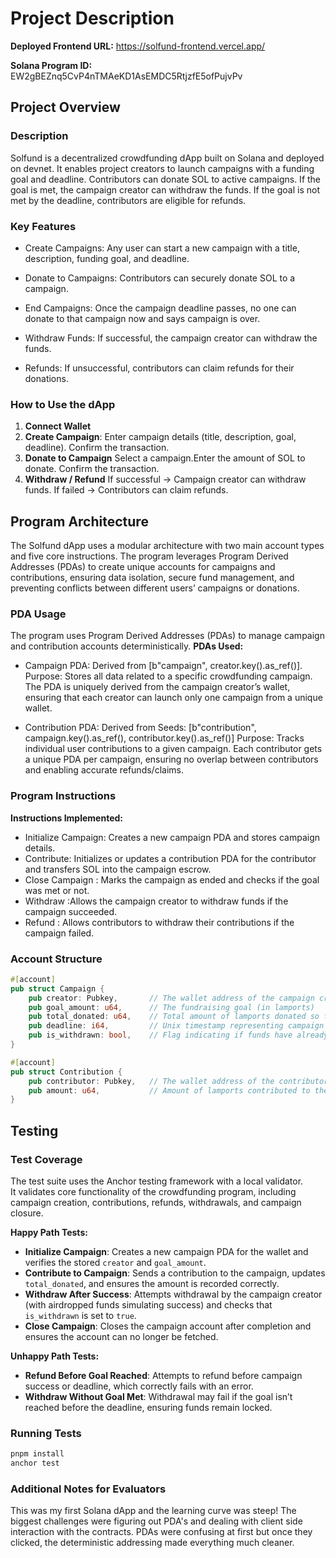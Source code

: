 # Project Description

**Deployed Frontend URL:** https://solfund-frontend.vercel.app/

**Solana Program ID:** EW2gBEZnq5CvP4nTMAeKD1AsEMDC5RtjzfE5ofPujvPv

## Project Overview

### Description
Solfund is a decentralized crowdfunding dApp built on Solana and deployed on devnet. It enables project creators to launch campaigns with a funding goal and deadline. Contributors can donate SOL to active campaigns. If the goal is met, the campaign creator can withdraw the funds. If the goal is not met by the deadline, contributors are eligible for refunds.

### Key Features

- Create Campaigns: Any user can start a new campaign with a title, description, funding goal, and deadline.

- Donate to Campaigns: Contributors can securely donate SOL to a campaign.

- End Campaigns: Once the campaign deadline passes, no one can donate to that campaign now and says campaign is over.

- Withdraw Funds: If successful, the campaign creator can withdraw the funds.

- Refunds: If unsuccessful, contributors can claim refunds for their donations.
  
### How to Use the dApp

1. **Connect Wallet**
2. **Create Campaign**: Enter campaign details (title, description, goal, deadline). Confirm the transaction.
3. **Donate to Campaign** Select a campaign.Enter the amount of SOL to donate. Confirm the transaction.
4. **Withdraw / Refund** If successful → Campaign creator can withdraw funds. If failed → Contributors can claim refunds.

## Program Architecture
The Solfund dApp uses a modular architecture with two main account types and five core instructions. The program leverages Program Derived Addresses (PDAs) to create unique accounts for campaigns and contributions, ensuring data isolation, secure fund management, and preventing conflicts between different users’ campaigns or donations.
### PDA Usage
The program uses Program Derived Addresses (PDAs) to manage campaign and contribution accounts deterministically.
**PDAs Used:**
- Campaign PDA: Derived from [b"campaign", creator.key().as_ref()].
Purpose: Stores all data related to a specific crowdfunding campaign. The PDA is uniquely derived from the campaign creator’s wallet, ensuring that each creator can launch only one campaign from a unique wallet.

- Contribution PDA: Derived from Seeds: [b"contribution", campaign.key().as_ref(), contributor.key().as_ref()]
  Purpose: Tracks individual user contributions to a given campaign. Each contributor gets a unique PDA per campaign, ensuring no overlap between contributors and enabling accurate refunds/claims.

### Program Instructions

**Instructions Implemented:**
- Initialize Campaign: Creates a new campaign PDA and stores campaign details.
- Contribute: Initializes or updates a contribution PDA for the contributor and transfers SOL into the campaign escrow.
- Close Campaign : Marks the campaign as ended and checks if the goal was met or not.
- Withdraw :Allows the campaign creator to withdraw funds if the campaign succeeded.
- Refund : Allows contributors to withdraw their contributions if the campaign failed.

### Account Structure

```rust
#[account]
pub struct Campaign {
    pub creator: Pubkey,       // The wallet address of the campaign creator
    pub goal_amount: u64,      // The fundraising goal (in lamports)
    pub total_donated: u64,    // Total amount of lamports donated so far
    pub deadline: i64,         // Unix timestamp representing campaign end time
    pub is_withdrawn: bool,    // Flag indicating if funds have already been withdrawn by the creator
}

#[account]
pub struct Contribution {
    pub contributor: Pubkey,   // The wallet address of the contributor
    pub amount: u64,           // Amount of lamports contributed to the campaign
}

```

## Testing

### Test Coverage
The test suite uses the Anchor testing framework with a local validator.  
It validates core functionality of the crowdfunding program, including campaign creation, contributions, refunds, withdrawals, and campaign closure.

**Happy Path Tests:**
- **Initialize Campaign**: Creates a new campaign PDA for the wallet and verifies the stored `creator` and `goal_amount`.
- **Contribute to Campaign**: Sends a contribution to the campaign, updates `total_donated`, and ensures the amount is recorded correctly.
- **Withdraw After Success**: Attempts withdrawal by the campaign creator (with airdropped funds simulating success) and checks that `is_withdrawn` is set to `true`.
- **Close Campaign**: Closes the campaign account after completion and ensures the account can no longer be fetched.

**Unhappy Path Tests:**
- **Refund Before Goal Reached**: Attempts to refund before campaign success or deadline, which correctly fails with an error.
- **Withdraw Without Goal Met**: Withdrawal may fail if the goal isn’t reached before the deadline, ensuring funds remain locked.

### Running Tests
```bash
pnpm install
anchor test
```

### Additional Notes for Evaluators

This was my first Solana dApp and the learning curve was steep! The biggest challenges were figuring out PDA's and dealing with client side interaction with the contracts. PDAs were confusing at first but once they clicked, the deterministic addressing made everything much cleaner.
